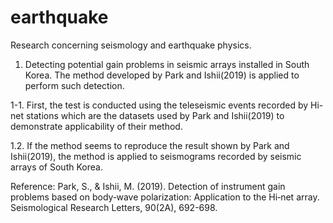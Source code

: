# earthquake
Research concerning seismology and earthquake physics.

1. Detecting potential gain problems in seismic arrays installed in South Korea. The method developed by Park and Ishii(2019) is applied      to perform such detection.

1-1. First, the test is conducted using the teleseismic events recorded by Hi-net stations which are the datasets used by Park and              Ishii(2019) to demonstrate applicability of their method.

1.2. If the method seems to reproduce the result shown by Park and Ishii(2019), the method is applied to seismograms recorded by seismic        arrays of South Korea.

Reference: Park, S., & Ishii, M. (2019). Detection of instrument gain problems based on body‐wave polarization: Application to the Hi‐net array. Seismological Research Letters, 90(2A), 692-698.

